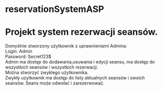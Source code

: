 # reservationSystemASP
<h1>Projekt system rezerwacji seansów.</h1>
Domyślnie stworzony użytkownik z uprawnieniami Admina:<br />
Login: Admin<br />
Password: Secret123$<br />
Admin ma dostęp do dodawania,usuwania i edycji seansu, ma dostęp do wszystkich seansów i wszystkich rezerwacji.<br />
Można stworzyć zwyklego użytkownika.<br />
Zwykły uzytkownik ma dostęp do listy aktualnych seansów i swoich seansów. Seans może odwołać i zarezerwować.<br />
